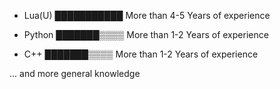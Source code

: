 - Lua(U) ███████████ More than 4-5 Years of experience

- Python ███████▒▒▒▒ More than 1-2 Years of experience

- C++ ███████▒▒▒▒ More than 1-2 Years of experience

... and more general knowledge
